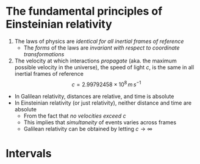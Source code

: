 # The fundamental principles of Einsteinian relativity
1. The laws of physics are _identical for all inertial frames of reference_
	- The _forms_ of the laws are _invariant with respect to coordinate transformations_
2. The velocity at which interactions _propagate_ (aka. the maximum possible velocity in the universe), the speed of light $c$, is the same in all inertial frames of reference
$$c=2.99792458\times10^8\,m\,s^{-1}$$
- In Galilean relativity, distances are relative, and time is absolute
- In Einsteinian relativity (or just relativity), neither distance and time are absolute
	- From the fact that _no velocities exceed_ $c$
	- This implies that _simultaneity_ of events varies across frames
	- Galilean relativity can be obtained by letting $c\rightarrow\infty$

# Intervals
